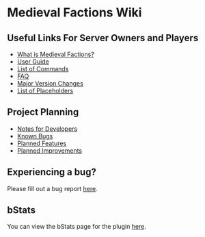 # Medieval Factions Wiki

## Useful Links For Server Owners and Players
- [What is Medieval Factions?](https://github.com/DansPlugins/Medieval-Factions/wiki/What-is-this%3F)
- [User Guide](https://github.com/DansPlugins/Medieval-Factions/wiki/Guide)
- [List of Commands](https://github.com/DansPlugins/Medieval-Factions/wiki/Commands)
- [FAQ](https://github.com/dmccoystephenson/Medieval-Factions/wiki/FAQ)
- [Major Version Changes](https://github.com/dmccoystephenson/Medieval-Factions/wiki/Major-Version-Changes)
- [List of Placeholders](https://github.com/dmccoystephenson/Medieval-Factions/wiki/Placeholders)

## Project Planning
- [Notes for Developers](https://github.com/dmccoystephenson/Medieval-Factions/wiki/Developer-Notes)
- [Known Bugs](https://github.com/DansPlugins/Medieval-Factions/issues?q=is%3Aopen+is%3Aissue+label%3Abug)
- [Planned Features](https://github.com/DansPlugins/Medieval-Factions/issues?q=is%3Aopen+is%3Aissue+label%3AEpic)
- [Planned Improvements](https://github.com/DansPlugins/Medieval-Factions/issues?q=is%3Aopen+is%3Aissue+label%3Aimprovement)

## Experiencing a bug?
Please fill out a bug report [here](https://github.com/dmccoystephenson/Medieval-Factions/issues?q=is%3Aissue+is%3Aopen+label%3Abug).

## bStats
You can view the bStats page for the plugin [here](https://bstats.org/plugin/bukkit/Medieval%20Factions/8929).
